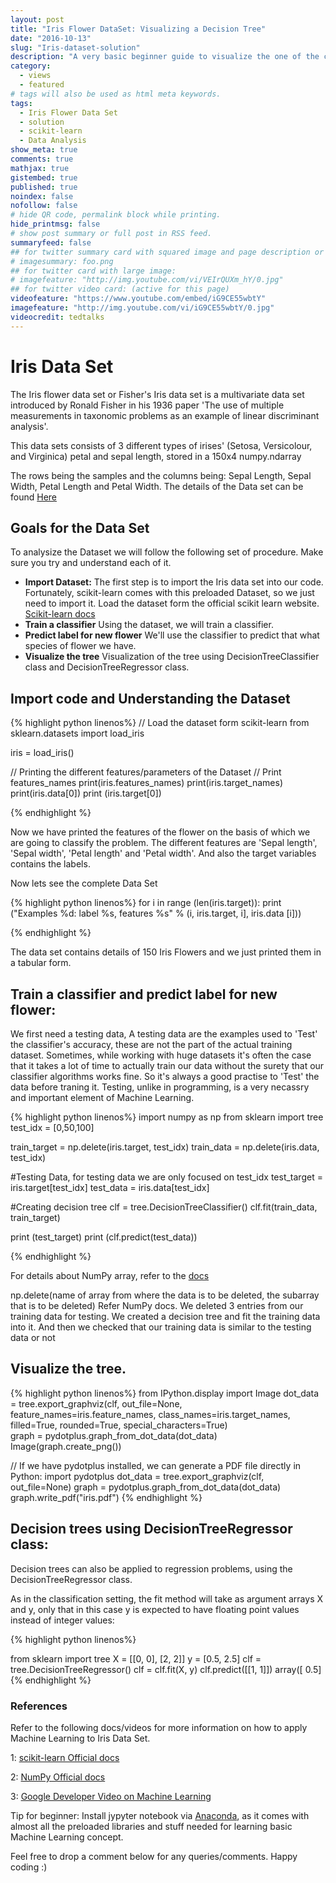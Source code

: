 ```yaml
---
layout: post
title: "Iris Flower DataSet: Visualizing a Decision Tree"
date: "2016-10-13"
slug: "Iris-dataset-solution"
description: "A very basic beginner guide to visualize the one of the classic and beginner level data set available i.e 'The Iris Flower Dataset' to predict the label for new flower using Python Libraries like scikit-learn, NumPy etc."
category: 
  - views
  - featured
# tags will also be used as html meta keywords.
tags:
  - Iris Flower Data Set
  - solution
  - scikit-learn
  - Data Analysis
show_meta: true
comments: true
mathjax: true
gistembed: true
published: true
noindex: false
nofollow: false
# hide QR code, permalink block while printing.
hide_printmsg: false
# show post summary or full post in RSS feed.
summaryfeed: false
## for twitter summary card with squared image and page description or page excerpt:
# imagesummary: foo.png
## for twitter card with large image:
# imagefeature: "http://img.youtube.com/vi/VEIrQUXm_hY/0.jpg"
## for twitter video card: (active for this page)
videofeature: "https://www.youtube.com/embed/iG9CE55wbtY"
imagefeature: "http://img.youtube.com/vi/iG9CE55wbtY/0.jpg"
videocredit: tedtalks
---
```


# Iris Data Set
The Iris flower data set or Fisher's Iris data set is a multivariate data set introduced by Ronald Fisher in his 1936 paper 'The use of multiple measurements in taxonomic problems as an example of linear discriminant analysis'.

This data sets consists of 3 different types of irises' (Setosa, Versicolour, and Virginica) petal and sepal length, stored in a 150x4 numpy.ndarray

The rows being the samples and the columns being: Sepal Length, Sepal Width, Petal Length and Petal Width. The details of the Data set can be found [Here](https://en.wikipedia.org/wiki/Iris_flower_data_set)

<!--more-->

## Goals for the Data Set

To analysize the Dataset we will follow the following set of procedure. Make sure you try and understand each of it.

- **Import Dataset:** The first step is to import the Iris data set into our code. Fortunately, scikit-learn comes with this preloaded Dataset, so we just need to import it. Load the dataset form the official scikit learn website.
[Scikit-learn docs](http://scikit-learn.org/stable/datasets/) 
- **Train a classifier** Using the dataset, we will train a classifier.
- **Predict label for new flower** We'll use the classifier to predict that what species of flower we have.
- **Visualize the tree** Visualization of the tree using DecisionTreeClassifier class and DecisionTreeRegressor class.


## Import code and Understanding the Dataset


{% highlight python linenos%}
// Load the dataset form scikit-learn
from sklearn.datasets import load_iris

iris = load_iris()

// Printing the different features/parameters of the Dataset
// Print features_names
print(iris.features_names)
print(iris.target_names)
print(iris.data[0])
print (iris.target[0])

{% endhighlight %}

Now we have printed the features of the flower on the basis of which we are going to classify the problem. The different features are 'Sepal length', 'Sepal width', 'Petal length' and 'Petal width'. And also the target variables contains the labels.

Now lets see the complete Data Set

{% highlight python linenos%}
for i in range (len(iris.target)):
  print ("Examples %d: label %s, features %s" % (i, iris.target, i], iris.data [i]))

{% endhighlight %}

The data set contains details of 150 Iris Flowers and we just printed them in a tabular form.


## Train a classifier and predict label for new flower:

We first need a testing data, A testing data are the examples used to 'Test' the classifier's accuracy, these are not the part of the actual training dataset. Sometimes, while working with huge datasets it's often the case that it takes a lot of time to actually train our data without the surety that our classifier algorithms works fine. So it's always a good practise to 'Test' the data before traning it. Testing, unlike in programming, is a very necassry and important element of Machine Learning.

{% highlight python linenos%}
import numpy as np
from sklearn import tree
test_idx = [0,50,100]

train_target = np.delete(iris.target, test_idx)
train_data = np.delete(iris.data, test_idx)

#Testing Data, for testing data we are only focused on test_idx
test_target = iris.target[test_idx]
test_data = iris.data[test_idx]

#Creating decision tree
clf = tree.DecisionTreeClassifier()
clf.fit(train_data, train_target)

print (test_target)
print (clf.predict(test_data))

{% endhighlight %}

For details about NumPy array, refer to the [docs](https://docs.scipy.org/doc/numpy/reference/)

np.delete(name of array from where the data is to be deleted, the subarray that is to be deleted) Refer NumPy docs.
We deleted 3 entries from our training data for testing. We created a decision tree and fit the training data into it. And then we checked that our training data is similar to the testing data or not


## Visualize the tree.

{% highlight python linenos%}
from IPython.display import Image
dot_data = tree.export_graphviz(clf, out_file=None, feature_names=iris.feature_names, class_names=iris.target_names, filled=True, rounded=True, special_characters=True)  
graph = pydotplus.graph_from_dot_data(dot_data)
Image(graph.create_png()) 

// If we have pydotplus installed, we can generate a PDF file directly in Python:
import pydotplus
dot_data = tree.export_graphviz(clf, out_file=None)
graph = pydotplus.graph_from_dot_data(dot_data)
graph.write_pdf("iris.pdf")
{% endhighlight %}


## Decision trees using DecisionTreeRegressor class:

Decision trees can also be applied to regression problems, using the DecisionTreeRegressor class.

As in the classification setting, the fit method will take as argument arrays X and y, only that in this case y is expected to have floating point values instead of integer values:

{% highlight python linenos%}

from sklearn import tree
X = [[0, 0], [2, 2]]
y = [0.5, 2.5]
clf = tree.DecisionTreeRegressor()
clf = clf.fit(X, y)
clf.predict([[1, 1]])
array([ 0.5]
{% endhighlight %}



### References

Refer to the following docs/videos for more information on how to apply Machine Learning to Iris Data Set.

1: [scikit-learn Official docs](http://scikit-learn.org/stable/tutorial/index.html)

2: [NumPy Official docs](https://docs.scipy.org/doc/numpy/reference/)

3: [Google Developer Video on Machine Learning](https://www.youtube.com/playlist?list=PLOU2XLYxmsIIuiBfYad6rFYQU_jL2ryal)

Tip for beginner: Install jypyter notebook via [Anaconda](https://www.continuum.io/downloads), as it comes with almost all the preloaded libraries and stuff needed for learning basic Machine Learning concept.

Feel free to drop a comment below for any queries/comments.
Happy coding :)